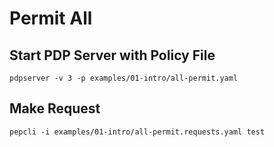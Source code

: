 # Permit All

## Start PDP Server with Policy File

```
pdpserver -v 3 -p examples/01-intro/all-permit.yaml
```

## Make Request

```
pepcli -i examples/01-intro/all-permit.requests.yaml test
```

